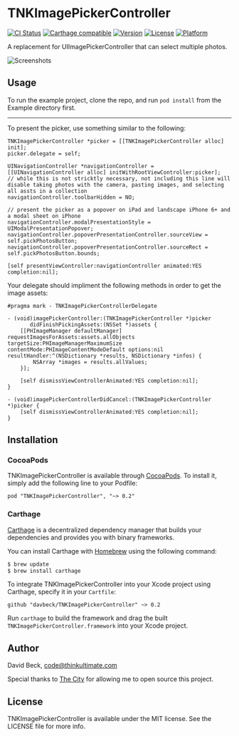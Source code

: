 # TNKImagePickerController

[![CI Status](http://img.shields.io/travis/davbeck/TNKImagePickerController.svg?style=flat)](https://travis-ci.org/davbeck/TNKImagePickerController)
[![Carthage compatible](https://img.shields.io/badge/carthage-compatible-4BC51D.svg?style=flat)](https://github.com/Carthage/Carthage)
[![Version](https://img.shields.io/cocoapods/v/TNKImagePickerController.svg?style=flat)](http://cocoadocs.org/docsets/TNKImagePickerController)
[![License](https://img.shields.io/cocoapods/l/TNKImagePickerController.svg?style=flat)](http://cocoadocs.org/docsets/TNKImagePickerController)
[![Platform](https://img.shields.io/cocoapods/p/TNKImagePickerController.svg?style=flat)](http://cocoadocs.org/docsets/TNKImagePickerController)

A replacement for UIImagePickerController that can select multiple photos.

![Screenshots](http://f.cl.ly/items/3n3C1W3N0v082y211U1o/screenshots.png)

## Usage

To run the example project, clone the repo, and run `pod install` from the Example directory first.

---

To present the picker, use something similar to the following:

```objc
TNKImagePickerController *picker = [[TNKImagePickerController alloc] init];
picker.delegate = self;

UINavigationController *navigationController = [[UINavigationController alloc] initWithRootViewController:picker];
// while this is not stricktly necessary, not including this line will disable taking photos with the camera, pasting images, and selecting all assts in a collection
navigationController.toolbarHidden = NO;

// present the picker as a popover on iPad and landscape iPhone 6+ and a modal sheet on iPhone
navigationController.modalPresentationStyle = UIModalPresentationPopover;
navigationController.popoverPresentationController.sourceView = self.pickPhotosButton;
navigationController.popoverPresentationController.sourceRect = self.pickPhotosButton.bounds;

[self presentViewController:navigationController animated:YES completion:nil];
```

Your delegate should impliment the following methods in order to get the image assets:

```objc
#pragma mark - TNKImagePickerControllerDelegate

- (void)imagePickerController:(TNKImagePickerController *)picker
       didFinishPickingAssets:(NSSet *)assets {
    [[PHImageManager defaultManager] requestImagesForAssets:assets.allObjects targetSize:PHImageManagerMaximumSize contentMode:PHImageContentModeDefault options:nil resultHandler:^(NSDictionary *results, NSDictionary *infos) {
        NSArray *images = results.allValues;
    }];
    
    [self dismissViewControllerAnimated:YES completion:nil];
}

- (void)imagePickerControllerDidCancel:(TNKImagePickerController *)picker {
    [self dismissViewControllerAnimated:YES completion:nil];
}
```

## Installation

### CocoaPods

TNKImagePickerController is available through [CocoaPods](http://cocoapods.org). To install
it, simply add the following line to your Podfile:

    pod "TNKImagePickerController", "~> 0.2"

### Carthage

[Carthage](https://github.com/Carthage/Carthage) is a decentralized dependency manager that builds your dependencies and provides you with binary frameworks.

You can install Carthage with [Homebrew](http://brew.sh/) using the following command:

```bash
$ brew update
$ brew install carthage
```

To integrate TNKImagePickerController into your Xcode project using Carthage, specify it in your `Cartfile`:

```ogdl
github "davbeck/TNKImagePickerController" ~> 0.2
```

Run `carthage` to build the framework and drag the built `TNKImagePickerController.framework` into your Xcode project.

## Author

David Beck, code@thinkultimate.com

Special thanks to [The City](http://www.onthecity.org) for allowing me to open source this project.

## License

TNKImagePickerController is available under the MIT license. See the LICENSE file for more info.

